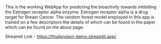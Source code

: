 This is the working WebApp for predicting the bioactivity towards inhibiting the Estrogen receptor alpha enzyme. Estrogen receptor alpha is a drug target for Breast Cancer. The random forest model employed in this app is trained on a few descriptors the details of which can be found in the paper which can be found on the about page.

Streamlit Link - https://finalproject-demo.streamlit.app/
